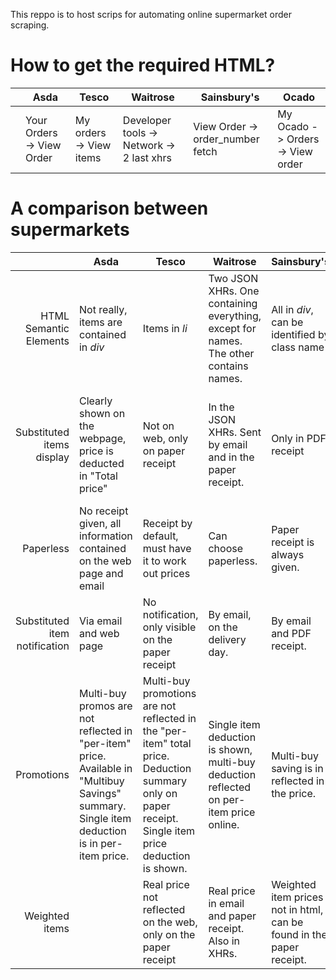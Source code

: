 This reppo is to host scrips for automating online supermarket order scraping.

# How to get the required HTML?
|      | Asda                      | Tesco                   | Waitrose                                  | Sainsbury's                      | Ocado                            |
| ---: | ---                       | ---                     | ---                                       | ---                              | ---                              |
|      | Your Orders -> View Order | My orders -> View items | Developer tools -> Network -> 2 last xhrs | View Order -> order_number fetch | My Ocado -> Orders -> View order |

# A comparison between supermarkets

|                               | Asda                                                                                                                                         | Tesco                                                                                                                                                | Waitrose                                                                                | Sainsbury's                                                          | Ocado                                                                                               |
| ---:                          | ---                                                                                                                                          | ---                                                                                                                                                  | ---                                                                                     | ---                                                                  | ---                                                                                                 |
| HTML Semantic Elements        | Not really, items are contained in _div_                                                                                                     | Items in _li_                                                                                                                                        | Two JSON XHRs. One containing everything, except for names. The other contains names.   | All in _div_, can be identified by class name                        | _ul_, contained in 4 _div_                                                                          |
| Substituted items display     | Clearly shown on the webpage, price is deducted in "Total price"                                                                             | Not on web, only on paper receipt                                                                                                                    | In the JSON XHRs. Sent by email and in the paper receipt.                               | Only in PDF receipt                                                  | Displayed in a seperate tab (_div_). Email with enclosed PDF receipt                                |
| Paperless                     | No receipt given, all information contained on the web page and email                                                                        | Receipt by default, must have it to work out prices                                                                                                  | Can choose paperless.                                                                   | Paper receipt is always given.                                       | Only email and PDF receipt.                                                                         |
| Substituted item notification | Via email and web page                                                                                                                       | No notification, only visible on the paper receipt                                                                                                   | By email, on the delivery day.                                                          | By email and PDF receipt.                                            | Email and web page.                                                                                 |
| Promotions                    | Multi-buy promos are not reflected in "per-item" price. Available in "Multibuy Savings" summary. Single item deduction is in per-item price. | Multi-buy promotions are not reflected in the "per-item" total price. Deduction summary only on paper receipt. Single item price deduction is shown. | Single item deduction is shown, multi-buy deduction reflected on per-item price online. | Multi-buy saving is in reflected in the price.                       | Not all single item promo shows dedicted price. Multi-buy price is not reflected in per-item price. |
| Weighted items                |                                                                                                                                              | Real price not reflected on the web, only on the paper receipt                                                                                       | Real price in email and paper receipt. Also in XHRs.                                    | Weighted item prices not in html, can be found in the paper receipt. |                                                                                                     |
